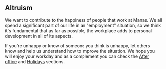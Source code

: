 ## Altruism
We want to contribute to the happiness of people that work at Manas. We all spend a significant part of our life in an "employment" situation, so we think it's fundamental that as far as possible, the workplace adds to personal development in all of its aspects. 

If you're unhappy or know of someone you think is unhappy, let others know and help us understand how to improve the situation. We hope you will enjoy your workday and as a complement you can check the [After office](../08-after-office/0-after-office.md) and [Holidays](../12-vacaciones/0-vacaciones.md) sections.
